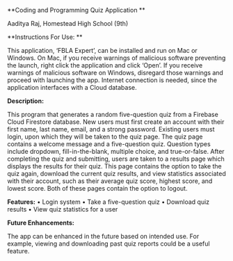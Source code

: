 **Coding and Programming Quiz Application **

Aaditya Raj, Homestead High School (9th)


**Instructions For Use: **

This application, ‘FBLA Expert’, can be installed and run on Mac or Windows. On Mac, if you receive warnings of malicious software preventing the launch, right click the application and click ‘Open’. If you receive warnings of malicious software on Windows, disregard those warnings and proceed with launching the app. Internet connection is needed, since the application interfaces with a Cloud database.


**Description:**

This program that generates a random five-question quiz from a Firebase Cloud Firestore database. New users must first create an account with their first name, last name, email, and a strong password. Existing users must login, upon which they will be taken to the quiz page. The quiz page contains a welcome message and a five-question quiz. Question types include dropdown, fill-in-the-blank, multiple choice, and true-or-false. After completing the quiz and submitting, users are taken to a results page which displays the results for their quiz. This page contains the option to take the quiz again, download the current quiz results, and view statistics associated with their account, such as their average quiz score, highest score, and lowest score. Both of these pages contain the option to logout.


**Features:**
	•	Login system
	•	Take a five-question quiz 
	•	Download quiz results
	•	View quiz statistics for a user


**Future Enhancements:**

The app can be enhanced in the future based on intended use. For example, viewing and downloading past quiz reports could be a useful feature. 



